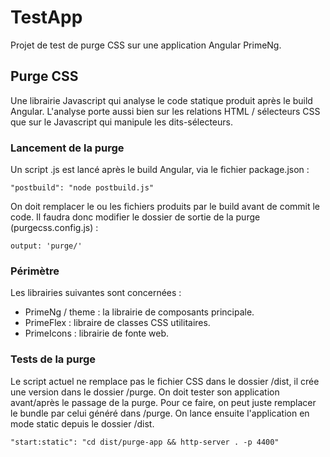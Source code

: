 # TestApp

Projet de test de purge CSS sur une application Angular PrimeNg.

## Purge CSS

Une librairie Javascript qui analyse le code statique produit après le build Angular. L'analyse porte aussi bien sur les relations HTML / sélecteurs CSS que sur le Javascript qui manipule les dits-sélecteurs.

### Lancement de la purge

Un script .js est lancé après le build Angular, via le fichier package.json :

`"postbuild": "node postbuild.js"`

On doit remplacer le ou les fichiers produits par le build avant de commit le code. Il faudra donc modifier le dossier de sortie de la purge (purgecss.config.js) :

`output: 'purge/'`

### Périmètre

Les librairies suivantes sont concernées :
- PrimeNg / theme : la librairie de composants principale.
- PrimeFlex : libraire de classes CSS utilitaires.
- PrimeIcons : librairie de fonte web.

### Tests de la purge

Le script actuel ne remplace pas le fichier CSS dans le dossier /dist, il crée une version dans le dossier /purge. On doit tester son application avant/après le passage de la purge. Pour ce faire, on peut juste remplacer le bundle par celui généré dans /purge. On lance ensuite l'application en mode static depuis le dossier /dist.

`"start:static": "cd dist/purge-app && http-server . -p 4400"`



